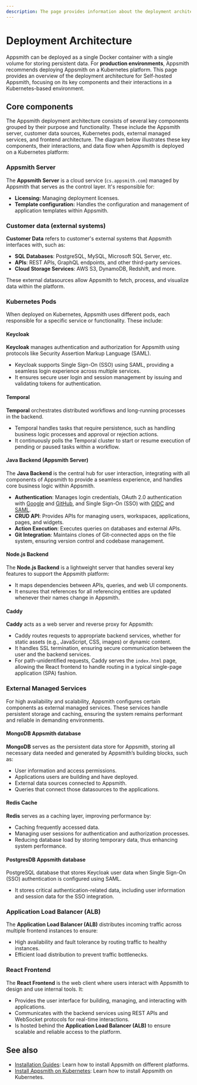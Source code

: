 ```yaml
---
description: The page provides information about the deployment architecture of Appsmith.
---
```


# Deployment Architecture

Appsmith can be deployed as a single Docker container with a single volume for storing persistent data. For **production environments**, Appsmith recommends deploying Appsmith on a Kubernetes platform. This page provides an overview of the deployment architecture for Self-hosted Appsmith, focusing on its key components and their interactions in a Kubernetes-based environment.

## Core components
The Appsmith deployment architecture consists of several key components grouped by their purpose and functionality. These include the Appsmith server, customer data sources, Kubernetes pods, external managed services, and frontend architecture. The diagram below illustrates these key components, their interactions, and data flow when Appsmith is deployed on a Kubernetes platform:

<ZoomImage src="/img/Appsmith_Deployment_Architecture.png" alt="Appsmith Deployment Architecture" caption="Appsmith Deployment Architecture" />

### Appsmith Server 
The **Appsmith Server** is a cloud service (`cs.appsmith.com`) managed by Appsmith that serves as the control layer. It's responsible for:  
- **Licensing:** Managing deployment licenses.  
- **Template configuration:** Handles the configuration and management of application templates within Appsmith.

### Customer data (external systems)
**Customer Data** refers to customer's external systems that Appsmith interfaces with, such as:
- **SQL Databases**: PostgreSQL, MySQL, Microsoft SQL Server, etc.
- **APIs**: REST APIs, GraphQL endpoints, and other third-party services.
- **Cloud Storage Services**: AWS S3, DynamoDB, Redshift, and more.

These external datasources allow Appsmith to fetch, process, and visualize data within the platform.

### Kubernetes Pods

When deployed on Kubernetes, Appsmith uses different pods, each responsible for a specific service or functionality. These include:  

#### Keycloak

**Keycloak** manages authentication and authorization for Appsmith using protocols like Security Assertion Markup Language (SAML).
  - Keycloak supports Single Sign-On (SSO) using SAML, providing a seamless login experience across multiple services.
  - It ensures secure user login and session management by issuing and validating tokens for authentication.

#### Temporal

**Temporal** orchestrates distributed workflows and long-running processes in the backend.
  - Temporal handles tasks that require persistence, such as handling business logic processes and approval or rejection actions.
  - It continuously polls the Temporal cluster to start or resume execution of pending or paused tasks within a workflow.

#### Java Backend (Appsmith Server)

The **Java Backend** is the central hub for user interaction, integrating with all components of Appsmith to provide a seamless experience, and handles core business logic within Appsmith.
  - **Authentication**: Manages login credentials, OAuth 2.0 authentication with [Google](/getting-started/setup/instance-configuration/authentication/google-login) and [GitHub](/getting-started/setup/instance-configuration/authentication/github-login), and Single Sign-On (SSO) with [OIDC](/getting-started/setup/instance-configuration/authentication/openid-connect-oidc) and [SAML](/getting-started/setup/instance-configuration/authentication/security-assertion-markup-language-saml).
- **CRUD API**: Provides APIs for managing users, workspaces, applications, pages, and widgets.
- **Action Execution**: Executes queries on databases and external APIs.
- **Git Integration**: Maintains clones of Git-connected apps on the file system, ensuring version control and codebase management.

#### Node.js Backend

The **Node.js Backend** is a lightweight server that handles several key features to support the Appsmith platform:
  - It maps dependencies between APIs, queries, and web UI components.
  - It ensures that references for all referencing entities are updated whenever their names change in Appsmith.

#### Caddy

**Caddy** acts as a web server and reverse proxy for Appsmith:
  - Caddy routes requests to appropriate backend services, whether for static assets (e.g., JavaScript, CSS, images) or dynamic content.
  - It handles SSL termination, ensuring secure communication between the user and the backend services.
  - For path-unidentified requests, Caddy serves the `index.html` page, allowing the React frontend to handle routing in a typical single-page application (SPA) fashion.

### External Managed Services

For high availability and scalability, Appsmith configures certain components as external managed services. These services handle persistent storage and caching, ensuring the system remains performant and reliable in demanding environments.

#### MongoDB Appsmith database

 **MongoDB** serves as the persistent data store for Appsmith, storing all necessary data needed and generated by Appsmith’s building blocks, such as:
  - User information and access permissions.
  - Applications users are building and have deployed.
  - External data sources connected to Appsmith.
  - Queries that connect those datasources to the applications.

#### Redis Cache

**Redis** serves as a caching layer, improving performance by:
  - Caching frequently accessed data.
  - Managing user sessions for authentication and authorization processes.
  - Reducing database load by storing temporary data, thus enhancing system performance.

#### PostgresDB Appsmith database

PostgreSQL database that stores Keycloak user data when Single Sign-On (SSO) authentication is configured using SAML.
  - It stores critical authentication-related data, including user information and session data for the SSO integration.

### Application Load Balancer (ALB)

The **Application Load Balancer (ALB)** distributes incoming traffic across multiple frontend instances to ensure:
- High availability and fault tolerance by routing traffic to healthy instances.
- Efficient load distribution to prevent traffic bottlenecks.

### React Frontend

The **React Frontend** is the web client where users interact with Appsmith to design and use internal tools. It:
- Provides the user interface for building, managing, and interacting with applications.
- Communicates with the backend services using REST APIs and WebSocket protocols for real-time interactions.
- Is hosted behind the **Application Load Balancer (ALB)** to ensure scalable and reliable access to the platform.

## See also

* [Installation Guides](/getting-started/setup/installation-guides): Learn how to install Appsmith on different platforms.
* [Install Appsmith on Kubernetes](/getting-started/setup/installation-guides/kubernetes): Learn how to install Appsmith on Kubernetes.